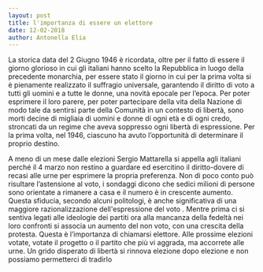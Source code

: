 ```yaml
---
layout: post
title: l'importanza di essere un elettore
date: 12-02-2018
author: Antonella Elia
---
```


La storica data del 2 Giugno 1946 è ricordata, oltre per il fatto di essere il giorno
glorioso in cui gli italiani hanno scelto la Repubblica in luogo della precedente
monarchia, per essere stato il giorno in cui per la prima volta si è pienamente
realizzato il suffragio universale, garantendo il diritto di voto a tutti gli uomini e a
tutte le donne, una novità epocale per l’epoca. Per poter esprimere il loro parere,
per poter partecipare della vita della Nazione di modo tale da sentirsi parte della
Comunità in un contesto di libertà, sono morti decine di migliaia di uomini e donne
di ogni età e di ogni credo, stroncati da un regime che aveva soppresso ogni libertà
di espressione. Per la prima volta, nel 1946, ciascuno ha avuto l’opportunità di
determinare il proprio destino.

A meno di un mese dalle elezioni Sergio Mattarella si appella agli italiani perché il 4
marzo non restino a guardare ed esercitino il diritto-dovere di recasi alle urne per
esprimere la propria preferenza. Non di poco conto può risultare l’astensione al
voto, i sondaggi dicono che sedici milioni di persone sono orientate a rimanere a
casa e il numero è in crescente aumento. Questa sfiducia, secondo alcuni politologi,
è anche significativa di una maggiore razionalizzazione dell'espressione del voto .
Mentre prima ci si sentiva legati alle ideologie dei partiti ora alla mancanza della
fedeltà nei loro confronti si associa un aumento del non voto, con una crescita della
protesta. Questa è l’importanza di chiamarsi elettore. Alle prossime elezioni votate,
votate il progetto o il partito che più vi aggrada, ma accorrete alle urne. Un grido
disperato di libertà si rinnova elezione dopo elezione e non possiamo permetterci di
tradirlo
